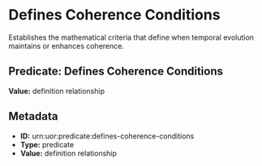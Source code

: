 # Defines Coherence Conditions

Establishes the mathematical criteria that define when temporal evolution maintains or enhances coherence.

## Predicate: Defines Coherence Conditions

**Value:** definition relationship

## Metadata

- **ID:** urn:uor:predicate:defines-coherence-conditions
- **Type:** predicate
- **Value:** definition relationship
